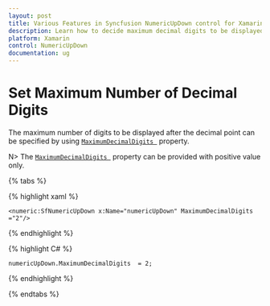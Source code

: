 ```yaml
---
layout: post
title: Various Features in Syncfusion NumericUpDown control for Xamarin.Forms
description: Learn how to decide maximum decimal digits to be displayed, nullable value support, autoreverse, setting range and configuring step value in NumericUpDown
platform: Xamarin
control: NumericUpDown
documentation: ug
---
```

# Set Maximum Number of Decimal Digits

The maximum number of digits to be displayed after the decimal point can be specified by using [`MaximumDecimalDigits `](https://help.syncfusion.com/cr/xamarin/Syncfusion.SfNumericUpDown.XForms~Syncfusion.SfNumericUpDown.XForms.SfNumericUpDown~MaximumDecimalDigits.html) property. 

N> The [`MaximumDecimalDigits `](https://help.syncfusion.com/cr/xamarin/Syncfusion.SfNumericUpDown.XForms~Syncfusion.SfNumericUpDown.XForms.SfNumericUpDown~MaximumDecimalDigits.html) property can be provided with positive value only.

{% tabs %}

{% highlight xaml %}

	<numeric:SfNumericUpDown x:Name="numericUpDown" MaximumDecimalDigits ="2"/>
	
{% endhighlight %}


{% highlight C# %}

	numericUpDown.MaximumDecimalDigits  = 2;

{% endhighlight %}

{% endtabs %}

